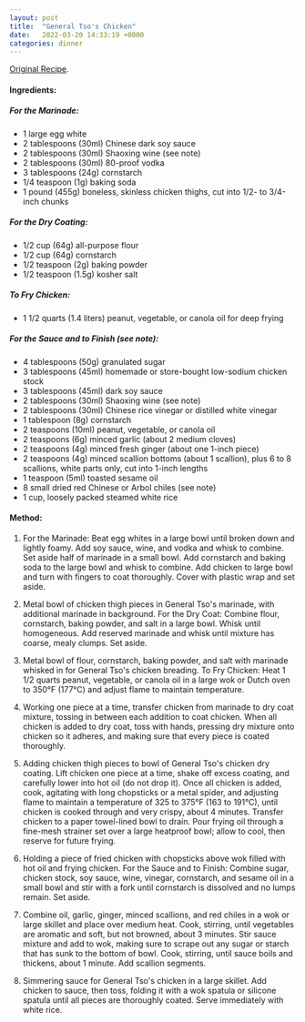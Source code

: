 ```yaml
---
layout: post
title:  "General Tso's Chicken"
date:   2022-03-20 14:33:19 +0000
categories: dinner
---
```

[Original Recipe][original-recipe].


#### Ingredients:

##### For the Marinade:

- 1 large egg white
- 2 tablespoons (30ml) Chinese dark soy sauce
- 2 tablespoons (30ml) Shaoxing wine (see note)
- 2 tablespoons (30ml) 80-proof vodka
- 3 tablespoons (24g) cornstarch
- 1/4 teaspoon (1g) baking soda
- 1 pound (455g) boneless, skinless chicken thighs, cut into 1/2- to 3/4-inch chunks

##### For the Dry Coating:

- 1/2 cup (64g) all-purpose flour
- 1/2 cup (64g) cornstarch
- 1/2 teaspoon (2g) baking powder
- 1/2 teaspoon (1.5g) kosher salt

##### To Fry Chicken:

- 1 1/2 quarts (1.4 liters) peanut, vegetable, or canola oil for deep frying

##### For the Sauce and to Finish (see note):

- 4 tablespoons (50g) granulated sugar
- 3 tablespoons (45ml) homemade or store-bought low-sodium chicken stock
- 3 tablespoons (45ml) dark soy sauce
- 2 tablespoons (30ml) Shaoxing wine (see note)
- 2 tablespoons (30ml) Chinese rice vinegar or distilled white vinegar
- 1 tablespoon (8g) cornstarch
- 2 teaspoons (10ml) peanut, vegetable, or canola oil
- 2 teaspoons (6g) minced garlic (about 2 medium cloves)
- 2 teaspoons (4g) minced fresh ginger (about one 1-inch piece)
- 2 teaspoons (4g) minced scallion bottoms (about 1 scallion), plus 6 to 8 scallions, white parts only, cut into 1-inch lengths
- 1 teaspoon (5ml) toasted sesame oil
- 8 small dried red Chinese or Arbol chiles (see note)
- 1 cup, loosely packed steamed white rice



#### Method:

1. For the Marinade: Beat egg whites in a large bowl until broken down and lightly foamy. Add soy sauce, wine, and vodka and whisk to combine. Set aside half of marinade in a small bowl. Add cornstarch and baking soda to the large bowl and whisk to combine. Add chicken to large bowl and turn with fingers to coat thoroughly. Cover with plastic wrap and set aside.

2. Metal bowl of chicken thigh pieces in General Tso's marinade, with additional marinade in background.
For the Dry Coat: Combine flour, cornstarch, baking powder, and salt in a large bowl. Whisk until homogeneous. Add reserved marinade and whisk until mixture has coarse, mealy clumps. Set aside.

3. Metal bowl of flour, cornstarch, baking powder, and salt with marinade whisked in for General Tso's chicken breading.
To Fry Chicken: Heat 1 1/2 quarts peanut, vegetable, or canola oil in a large wok or Dutch oven to 350°F (177°C) and adjust flame to maintain temperature.

4. Working one piece at a time, transfer chicken from marinade to dry coat mixture, tossing in between each addition to coat chicken. When all chicken is added to dry coat, toss with hands, pressing dry mixture onto chicken so it adheres, and making sure that every piece is coated thoroughly.

5. Adding chicken thigh pieces to bowl of General Tso's chicken dry coating.
Lift chicken one piece at a time, shake off excess coating, and carefully lower into hot oil (do not drop it). Once all chicken is added, cook, agitating with long chopsticks or a metal spider, and adjusting flame to maintain a temperature of 325 to 375°F (163 to 191°C), until chicken is cooked through and very crispy, about 4 minutes. Transfer chicken to a paper towel-lined bowl to drain. Pour frying oil through a fine-mesh strainer set over a large heatproof bowl; allow to cool, then reserve for future frying.

6. Holding a piece of fried chicken with chopsticks above wok filled with hot oil and frying chicken.
For the Sauce and to Finish: Combine sugar, chicken stock, soy sauce, wine, vinegar, cornstarch, and sesame oil in a small bowl and stir with a fork until cornstarch is dissolved and no lumps remain. Set aside.

7. Combine oil, garlic, ginger, minced scallions, and red chiles in a wok or large skillet and place over medium heat. Cook, stirring, until vegetables are aromatic and soft, but not browned, about 3 minutes. Stir sauce mixture and add to wok, making sure to scrape out any sugar or starch that has sunk to the bottom of bowl. Cook, stirring, until sauce boils and thickens, about 1 minute. Add scallion segments.

8. Simmering sauce for General Tso's chicken in a large skillet.
Add chicken to sauce, then toss, folding it with a wok spatula or silicone spatula until all pieces are thoroughly coated. Serve immediately with white rice.

[original-recipe]: https://www.seriouseats.com/the-best-general-tsos-chicken-food-lab-chinese-recipe